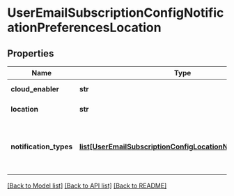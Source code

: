 # UserEmailSubscriptionConfigNotificationPreferencesLocation

## Properties
Name | Type | Description | Notes
------------ | ------------- | ------------- | -------------
**cloud_enabler** | **str** | cloud enabler id | [optional] 
**location** | **str** | Email location | [optional] 
**notification_types** | [**list[UserEmailSubscriptionConfigLocationNotificationTypes]**](UserEmailSubscriptionConfigLocationNotificationTypes.md) | Email notification types available for this location | [optional] 

[[Back to Model list]](../README.md#documentation-for-models) [[Back to API list]](../README.md#documentation-for-api-endpoints) [[Back to README]](../README.md)


